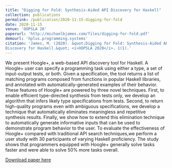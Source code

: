 ```yaml
---
title: "Digging for Fold: Synthesis-Aided API Discovery for Haskell"
collection: publications
permalink: /publication/2020-11-15-digging-for-fold
date: 2020-11-15
venue: 'OOPSLA 20'
paperurl: 'http://michaelbjames.com/files/digging-for-fold.pdf'
demourl: 'hplus.programming.systems'
citation: 'James, M. (2020). &quot;Digging for Fold: Synthesis-Aided API
Discovery for Haskell.&quot; <i>OOPSLA 2020</i>. 1(1).'
---
```


We present Hoogle+, a web-based API discovery tool for Haskell. A Hoogle+ user
can specify a programming task using either a type, a set of input-output tests,
or both. Given a specification, the tool returns a list of matching programs
composed from functions in popular Haskell libraries, and annotated with
automatically-generated examples of their behavior. These features of Hoogle+ are
powered by three novel techniques. First, to enable efficient type-directed
synthesis from tests only, we develop an algorithm that infers likely type
specifications from tests. Second, to return high-quality programs even with
ambiguous specifications, we develop a technique that automatically eliminates
meaningless and repetitive synthesis results. Finally, we show how to extend
this elimination technique to automatically generate informative inputs that can be
used to demonstrate program behavior to the user. To evaluate the effectiveness
of Hoogle+ compared with traditional API search techniques,we perform a user study
with 30 participants of varying Haskell proficiency. The study shows that
programmers equipped with Hoogle+ generally solve tasks faster and were able to
solve 50% more tasks overall.

[Download paper here]({{site.baseurl}}/files/tygar-2020.pdf)
